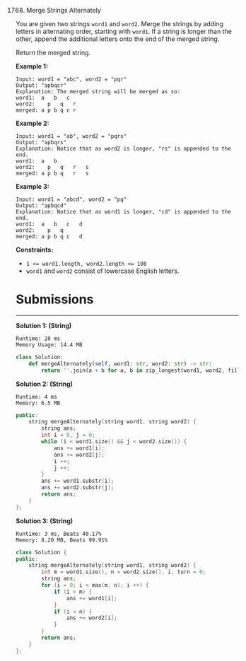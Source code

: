 1768. Merge Strings Alternately

You are given two strings `word1` and `word2`. Merge the strings by adding letters in alternating order, starting with `word1`. If a string is longer than the other, append the additional letters onto the end of the merged string.

Return the merged string.

 

**Example 1:**
```
Input: word1 = "abc", word2 = "pqr"
Output: "apbqcr"
Explanation: The merged string will be merged as so:
word1:  a   b   c
word2:    p   q   r
merged: a p b q c r
```

**Example 2:**
```
Input: word1 = "ab", word2 = "pqrs"
Output: "apbqrs"
Explanation: Notice that as word2 is longer, "rs" is appended to the end.
word1:  a   b 
word2:    p   q   r   s
merged: a p b q   r   s
```

**Example 3:**
```
Input: word1 = "abcd", word2 = "pq"
Output: "apbqcd"
Explanation: Notice that as word1 is longer, "cd" is appended to the end.
word1:  a   b   c   d
word2:    p   q 
merged: a p b q c   d
```

**Constraints:**

* `1 <= word1.length, word2.length <= 100`
* `word1` and `word2` consist of lowercase English letters.

# Submissions
---
**Solution 1: (String)**
```
Runtime: 28 ms
Memory Usage: 14.4 MB
```
```python
class Solution:
    def mergeAlternately(self, word1: str, word2: str) -> str:
        return ''.join(a + b for a, b in zip_longest(word1, word2, fillvalue=''))
```

**Solution 2: (String)**
```
Runtime: 4 ms
Memory: 6.5 MB
```
```c++
public:
    string mergeAlternately(string word1, string word2) {
        string ans;
        int i = 0, j = 0;
        while (i < word1.size() && j < word2.size()) {
            ans += word1[i];
            ans += word2[j];
            i ++;
            j ++;
        }
        ans += word1.substr(i);
        ans += word2.substr(j);
        return ans;
    }
};
```

**Solution 3: (String)**
```
Runtime: 3 ms, Beats 40.17%
Memory: 8.20 MB, Beats 99.91%
```
```c++
class Solution {
public:
    string mergeAlternately(string word1, string word2) {
        int m = word1.size(), n = word2.size(), i, turn = 0;
        string ans;
        for (i = 0; i < max(m, n); i ++) {
            if (i < m) {
                ans += word1[i];
            }
            if (i < n) {
                ans += word2[i];
            }
        }
        return ans;
    }
};
```
